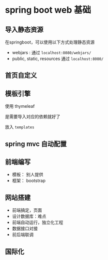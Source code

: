 # spring boot web 基础

## 导入静态资源

在springboot，可以使用以下方式处理静态资源

- webjars : 通过 `localhost:8080/webjars/`
- public, static, resources 通过 `localhost:8080/`

## 首页自定义


## 模板引擎

使用 thymeleaf

是需要导入对应的依赖就好了

放入 `templates`

## spring mvc 自动配置


## 前端编写

- 模板： 别人提供
- 框架： bootstrap

## 网站搭建

- 前端搞定，页面
- 设计数据库：难点
- 前端自动运行，独立化工程
- 数据接口对接
- 前后端联调

## 


## 国际化



